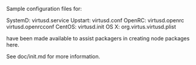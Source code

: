 Sample configuration files for:

SystemD: virtusd.service
Upstart: virtusd.conf
OpenRC:  virtusd.openrc
         virtusd.openrcconf
CentOS:  virtusd.init
OS X:    org.virtus.virtusd.plist

have been made available to assist packagers in creating node packages here.

See doc/init.md for more information.
